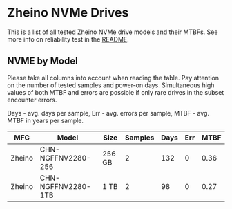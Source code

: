 Zheino NVMe Drives
==================

This is a list of all tested Zheino NVMe drive models and their MTBFs. See more
info on reliability test in the [README](https://github.com/linuxhw/SMART).

NVME by Model
------------

Please take all columns into account when reading the table. Pay attention on the
number of tested samples and power-on days. Simultaneous high values of both MTBF
and errors are possible if only rare drives in the subset encounter errors.

Days - avg. days per sample,
Err  - avg. errors per sample,
MTBF - avg. MTBF in years per sample.

| MFG       | Model              | Size   | Samples | Days  | Err   | MTBF |
|-----------|--------------------|--------|---------|-------|-------|------|
| Zheino    | CHN-NGFFNV2280-256 | 256 GB | 2       | 132   | 0     | 0.36   |
| Zheino    | CHN-NGFFNV2280-1TB | 1 TB   | 2       | 98    | 0     | 0.27   |
